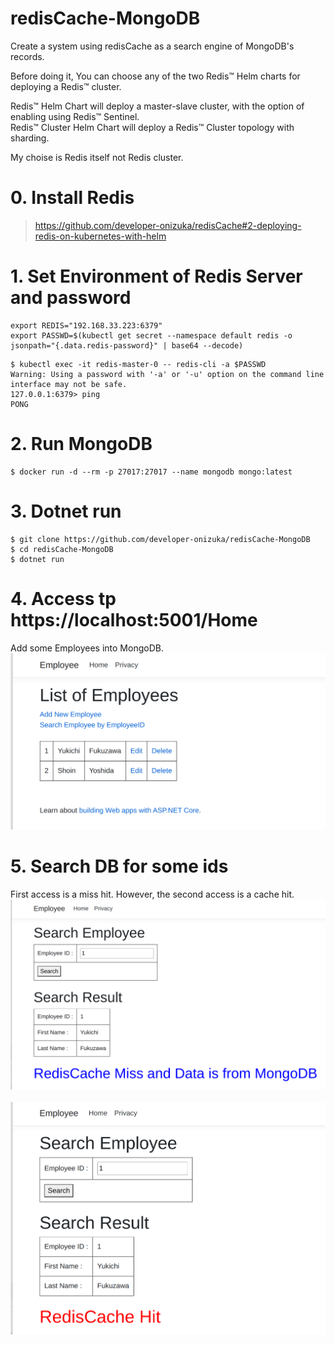 # redisCache-MongoDB

Create a system using redisCache as a search engine of MongoDB's records.


Before doing it, You can choose any of the two Redis™ Helm charts for deploying a Redis™ cluster.

Redis™ Helm Chart will deploy a master-slave cluster, with the option of enabling using Redis™ Sentinel.<br>
Redis™ Cluster Helm Chart will deploy a Redis™ Cluster topology with sharding.

My choise is Redis itself not Redis cluster.


# 0. Install Redis
> https://github.com/developer-onizuka/redisCache#2-deploying-redis-on-kubernetes-with-helm


# 1. Set Environment of Redis Server and password
```
export REDIS="192.168.33.223:6379"
export PASSWD=$(kubectl get secret --namespace default redis -o jsonpath="{.data.redis-password}" | base64 --decode)
```
```
$ kubectl exec -it redis-master-0 -- redis-cli -a $PASSWD
Warning: Using a password with '-a' or '-u' option on the command line interface may not be safe.
127.0.0.1:6379> ping
PONG
```

# 2. Run MongoDB
```
$ docker run -d --rm -p 27017:27017 --name mongodb mongo:latest
```

# 3. Dotnet run
```
$ git clone https://github.com/developer-onizuka/redisCache-MongoDB
$ cd redisCache-MongoDB
$ dotnet run
```

# 4. Access tp https://localhost:5001/Home
Add some Employees into MongoDB.<br>
<img src="https://github.com/developer-onizuka/redisCache-MongoDB/blob/main/redisCache-MongoDB1.png" width="640"> <br>

# 5. Search DB for some ids
First access is a miss hit. However, the second access is a cache hit.
<img src="https://github.com/developer-onizuka/redisCache-MongoDB/blob/main/redisCache-MongoDB2.png" width="640"> <br>
<br>
<img src="https://github.com/developer-onizuka/redisCache-MongoDB/blob/main/redisCache-MongoDB3.png" width="505"> <br>
